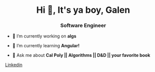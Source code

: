 <h1 align="center">Hi 👋, It's ya boy, Galen</h1>
<h3 align="center">Software Engineer</h3>

<!-- Learner with a passion for life, growth and fun -->
- 🔭 I’m currently working on **algs**

- 🌱 I’m currently learning **Angular!**

- 💬 Ask me about **Cal Poly || Algorithms || D&D || your favorite book**

[Linkedin](https://www.linkedin.com/in/galen-borgman/)
